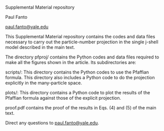 Supplemental Material repository

Paul Fanto

paul.fanto@yale.edu

This Supplemental Material repository contains the codes and data files necessary 
to carry out the particle-number projection in the single j-shell model described
in the main text.

The directory pfproj/ contains the Python codes and data files required to make all the figures
shown in the article.  Its subdirectories are:

scripts/: This directory contains the Python codes to use the Pfaffian formula. 
This directory also includes a Python code to do the projection explicitly in the
many-particle space.

plots/: This directory contains a Python code to plot the results of the Pfaffian
formula against those of the explicit projection.

proof.pdf contains the proof of the results in Eqs. (4) and (5) of the main text.

Direct any questions to paul.fanto@yale.edu.
